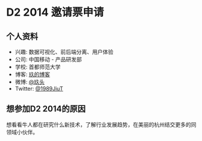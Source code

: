 # D2 2014 邀请票申请

## 个人资料

- 兴趣: 数据可视化、前后端分离、用户体验
- 公司: 中国移动 - 产品研发部 
- 学校: 首都师范大学
- 博客: [玖的博客](http://mmww1024.iteye.com/) 
- 微博: [@玖头](http://weibo.com/u/1926332125) 
- Twitter: [@1989JiuT](https://twitter.com/1989JiuT)

## 想参加D2 2014的原因

想看看牛人都在研究什么新技术，了解行业发展趋势，在美丽的杭州结交更多的同领域小伙伴。